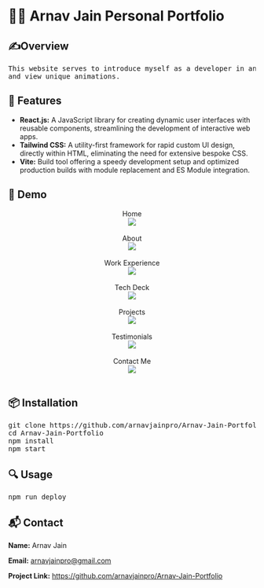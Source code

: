 <h1>👨‍💻 Arnav Jain Personal Portfolio</h1>

<h2>✍️Overview</h2>
<pre class="code-block">
This website serves to introduce myself as a developer in an engaging way where the viewer can play around with 3d models 
and view unique animations.
</pre>

<h2>🌟 Features</h2>
<ul class="feature-list">
    <li><strong>React.js:</strong> A JavaScript library for creating dynamic user interfaces with reusable components, streamlining the development of interactive web apps.</li>
    <li><strong>Tailwind CSS:</strong> A utility-first framework for rapid custom UI design, directly within HTML, eliminating the need for extensive bespoke CSS.</li>
    <li><strong>Vite:</strong> Build tool offering a speedy development setup and optimized production builds with module replacement and ES Module integration.</li>
</ul>

<h2>🎥 Demo</h2>
<p>
    <p align="center">
Home <br/>
<img src="https://i.imgur.com/PsfW92C.png"/>
<br />
<br />
About <br/>
<img src="https://i.imgur.com/0TLWwsK.png"/>
<br />
<br />
Work Experience <br/>
<img src="https://i.imgur.com/njrP97x.png"/>
<br />
<br />
Tech Deck <br/>
<img src="https://i.imgur.com/HwfwgVk.png"/>
<br />
<br />
Projects <br/>
<img src="https://i.imgur.com/h1zz49r.png"/>
<br />
<br />
Testimonials <br/>
<img src="https://i.imgur.com/ByXpBCS.png"/>
<br />
<br />
Contact Me <br/>
<img src="https://i.imgur.com/NY7C9Id.png"/>
<br />
<br />

<h2>📦 Installation</h2>
<pre class="code-block">
git clone https://github.com/arnavjainpro/Arnav-Jain-Portfolio.git
cd Arnav-Jain-Portfolio
npm install
npm start
</pre>

<h2>🔍 Usage</h2>
<pre class="code-block">
npm run deploy
</pre>

<h2>📬 Contact</h2>
<div class="contact-info">
    <p><strong>Name:</strong> Arnav Jain</p>
    <p><strong>Email:</strong> <a href="mailto:your.email@example.com">arnavjainpro@gmail.com</a></p>
    <p><strong>Project Link:</strong> <a href="https://github.com/yourusername/yourprojectname">https://github.com/arnavjainpro/Arnav-Jain-Portfolio</a></p>
</div>

